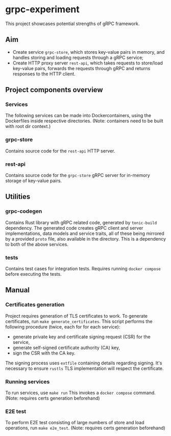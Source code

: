 # grpc-experiment
This project showcases potential strengths of gRPC framework.

## Aim
- Create service `grpc-store`, which stores key-value pairs in memory, and handles storing and loading requests through a gRPC service;
- Create HTTP proxy server `rest-api`, which takes requests to store/load key-value pairs, forwards the requests through gRPC and returns responses to the HTTP client.

## Project components overview
### Services
The following services can be made into Dockercontainers, using the Dockerfiles inside respective directories.
(Note: containers need to be built with root dir context.)
### grpc-store
Contains source code for the `rest-api` HTTP server.
### rest-api
Contains source code for the `grpc-store` gRPC server for in-memory storage of key-value pairs.

## Utilities
### grpc-codegen
Contains Rust library with gRPC related code, generated by `tonic-build` dependency.
The generated code creates gRPC client and server implementations, data models and service traits, all of these being mirrored
by a provided `proto` file, also available in the directory.
This is a dependency to both of the above services.
### tests
Contains test cases for integration tests. Requires running `docker compose` before executing the tests.

## Manual

### Certificates generation
Project requires generation of TLS certificates to work.
To generate certificates, run `make generate_certificates`.
This script performs the following procedure (twice, each for for each service):
- generate private key and certificate signing request (CSR) for the service,
- generate self-signed certificate authority (CA) key,
- sign the CSR with the CA key.

The signing process uses `extfile` containing details regarding signing. 
It's necessary to ensure `rustls` TLS implementation will respect the certificate.

### Running services
To run services, use `make run` This invokes a `docker compose` command.
(Note: requires certs generation beforehand)

### E2E test
To perform E2E test consisting of large numbers of store and load operations, 
run `make e2e_test`.
(Note: requires certs generation beforehand)

